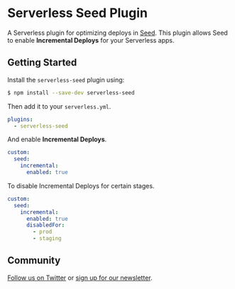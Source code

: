 # Serverless Seed Plugin

A Serverless plugin for optimizing deploys in [Seed](https://seed.run). This plugin allows Seed to enable **Incremental Deploys** for your Serverless apps.

## Getting Started

Install the `serverless-seed` plugin using:

``` bash
$ npm install --save-dev serverless-seed
```

Then add it to your `serverless.yml`.

``` yaml
plugins:
  - serverless-seed
```

And enable **Incremental Deploys**.

``` yaml
custom:
  seed:
    incremental:
      enabled: true
```

To disable Incremental Deploys for certain stages.

``` yaml
custom:
  seed:
    incremental:
      enabled: true
      disabledFor:
        - prod
        - staging
```

## Community

[Follow us on Twitter](https://twitter.com/SEED_run) or [sign up for our newsletter](https://emailoctopus.com/lists/14c85084-324e-11ea-be00-06b4694bee2a/forms/subscribe).
